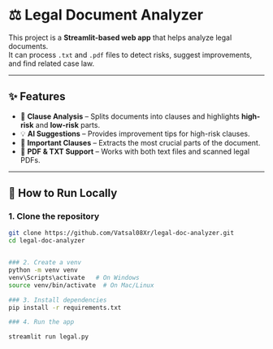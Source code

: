 # ⚖️ Legal Document Analyzer

This project is a **Streamlit-based web app** that helps analyze legal documents.  
It can process `.txt` and `.pdf` files to detect risks, suggest improvements, and find related case law.

---

## ✨ Features
- 📑 **Clause Analysis** – Splits documents into clauses and highlights **high-risk** and **low-risk** parts.  
- 💡 **AI Suggestions** – Provides improvement tips for high-risk clauses.  
- 📌 **Important Clauses** – Extracts the most crucial parts of the document.    
- 📂 **PDF & TXT Support** – Works with both text files and scanned legal PDFs.  

---

## 🚀 How to Run Locally

### 1. Clone the repository
```bash
git clone https://github.com/Vatsal08Xr/legal-doc-analyzer.git
cd legal-doc-analyzer


### 2. Create a venv
python -m venv venv
venv\Scripts\activate   # On Windows
source venv/bin/activate  # On Mac/Linux

### 3. Install dependencies
pip install -r requirements.txt

### 4. Run the app

streamlit run legal.py

